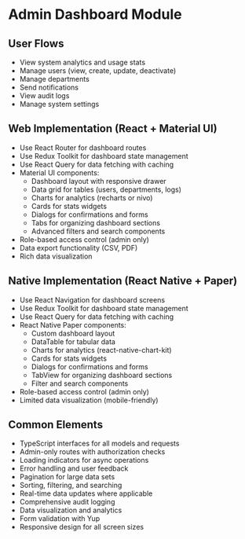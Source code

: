 # Admin Dashboard Module

## User Flows
- View system analytics and usage stats
- Manage users (view, create, update, deactivate)
- Manage departments
- Send notifications
- View audit logs
- Manage system settings

## Web Implementation (React + Material UI)
- Use React Router for dashboard routes
- Use Redux Toolkit for dashboard state management
- Use React Query for data fetching with caching
- Material UI components:
  - Dashboard layout with responsive drawer
  - Data grid for tables (users, departments, logs)
  - Charts for analytics (recharts or nivo)
  - Cards for stats widgets
  - Dialogs for confirmations and forms
  - Tabs for organizing dashboard sections
  - Advanced filters and search components
- Role-based access control (admin only)
- Data export functionality (CSV, PDF)
- Rich data visualization

## Native Implementation (React Native + Paper)
- Use React Navigation for dashboard screens
- Use Redux Toolkit for dashboard state management
- Use React Query for data fetching with caching
- React Native Paper components:
  - Custom dashboard layout
  - DataTable for tabular data
  - Charts for analytics (react-native-chart-kit)
  - Cards for stats widgets
  - Dialogs for confirmations and forms
  - TabView for organizing dashboard sections
  - Filter and search components
- Role-based access control (admin only)
- Limited data visualization (mobile-friendly)

## Common Elements
- TypeScript interfaces for all models and requests
- Admin-only routes with authorization checks
- Loading indicators for async operations
- Error handling and user feedback
- Pagination for large data sets
- Sorting, filtering, and searching
- Real-time data updates where applicable
- Comprehensive audit logging
- Data visualization and analytics
- Form validation with Yup
- Responsive design for all screen sizes 